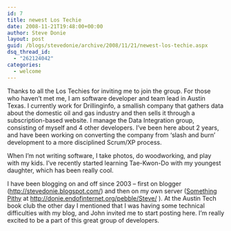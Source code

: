 ```yaml
---
id: 7
title: newest Los Techie
date: 2008-11-21T19:48:00+00:00
author: Steve Donie
layout: post
guid: /blogs/stevedonie/archive/2008/11/21/newest-los-techie.aspx
dsq_thread_id:
  - "262124042"
categories:
  - welcome
---
```

Thanks to all the Los Techies for inviting me to join the group. For those who haven&#8217;t met me, I am software developer and team lead in Austin Texas. I currently work for Drillinginfo, a smallish company that gathers data about the domestic oil and gas industry and then sells it through a subscription-based website. I manage the Data Integration group, consisting of myself and 4 other developers. I&#8217;ve been here about 2 years, and have been working on converting the company from &#8216;slash and burn&#8217; development to a more disciplined Scrum/XP process. 

When I&#8217;m not writing software, I take photos, do woodworking, and play with my kids. I&#8217;ve recently started learning Tae-Kwon-Do with my youngest daughter, which has been really cool.&nbsp;

I have been blogging on and off since 2003 &#8211; first on blogger (<a href="http://stevedonie.blogspot.com/" target="_blank">http://stevedonie.blogspot.com/</a>)&nbsp;and then on my own server ([Something Pithy](http://donie.endofinternet.org/pebble/Steve "Something Pithy") at http://donie.endofinternet.org/pebble/Steve/ ). At the Austin Tech book club the other day I mentioned that I was having some technical difficulties with my blog, and John invited me to start posting here. I&#8217;m really excited to be a part of this great group of developers.&nbsp;

&nbsp;